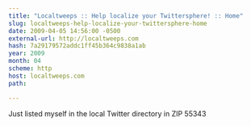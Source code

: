 ```yaml
---
title: "Localtweeps :: Help localize your Twittersphere! :: Home"
slug: localtweeps-help-localize-your-twittersphere-home
date: 2009-04-05 14:56:00 -0500
external-url: http://localtweeps.com
hash: 7a29179572addc1ff45b364c9838a1ab
year: 2009
month: 04
scheme: http
host: localtweeps.com
path: 

---
```


Just listed myself in the  local Twitter directory in ZIP 55343
